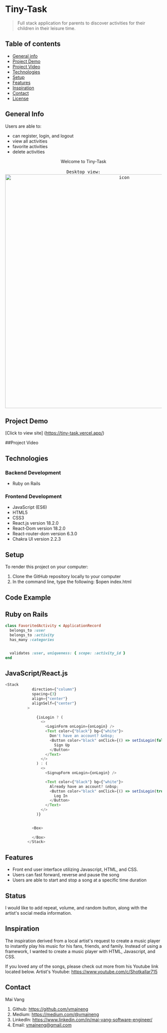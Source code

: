 # Tiny-Task
>Full stack application for parents to discover activities for their children in their leisure time.

## Table of contents
* [General info](#general-info)
* [Project Demo](#project-demo)
* [Project Video](#project-video)
* [Technologies](#technologies)
* [Setup](#setup)
* [Features](#features)
* [Inspiration](#inspiration)
* [Contact](#contact)
* [License](#license)

## General Info
Users are able to:

- can register, login, and logout
- view all activities
- favorite activities
- delete activities

<div align="center">Welcome to Tiny-Task </div>
<br/>
<div align="center">
<kbd>
Desktop view:
<img width="750" alt="icon" src="https://user-images.githubusercontent.com/100221733/209723557-88f1d97a-4d76-469c-9fb5-f80e59c1d249.png">
</kbd>
</div>

## Project Demo
[Click to view site] (https://tiny-task.vercel.app/)

##Project Video

## Technologies
### Backend Development 
* Ruby on Rails

### Frontend Development 
* JavaScript (ES6)
* HTML5
* CSS3
* React.js version 18.2.0
* React-Dom version 18.2.0
* React-router-dom version 6.3.0
* Chakra UI version 2.2.3

## Setup
To render this project on your computer:
1. Clone the GitHub repository locally to your computer
2. In the command line, type the following:
$open index.html

## Code Example
## Ruby on Rails

```ruby
class FavoritedActivity < ApplicationRecord
  belongs_to :user
  belongs_to :activity
  has_many :categories


  validates :user, uniqueness: { scope: :activity_id }
end
```

## JavaScript/React.js

```js
<Stack
            direction={"column"}
            spacing={3}
            align={"center"}
            alignSelf={"center"}
          >
           
              {isLogin ? (
                <>
                  <LoginForm onLogin={onLogin} />
                  <Text color={"black"} bg={"white"}>
                    Don't have an account? &nbsp;
                    <Button color="black" onClick={() => setIsLogin(false)}>
                      Sign Up
                    </Button>
                  </Text>
                </>
              ) : (
                <>
                  <SignupForm onLogin={onLogin} />

                  <Text color={"black"} bg={"white"}>
                    Already have an account? &nbsp;
                    <Button color="black" onClick={() => setIsLogin(true)}>
                      Log In
                    </Button>
                  </Text>
                </>
              )}

             
            <Box>
              
            </Box>
          </Stack>
```

## Features

* Front end user interface utilizing Javascript, HTML, and CSS. 
* Users can fast forward, reverse and pause the song
* Users are able to start and stop a song at a specific time duration


## Status

I would like to add repeat, volume, and random button, along with the artist's social media information. 

## Inspiration

The inspiration derived from a local artist's request to create a music player to instantly play his music for his fans, friends, and family. Instead of using a framework, I wanted to create a music player with HTML, Javascript, and CSS. 

If you loved any of the songs, please check out more from his Youtube link located below.
Artist's Youtube: https://www.youtube.com/c/Shotkallar715

## Contact
Mai Vang

1. Github: https://github.com/vmaineng
2. Medium: https://medium.com/@vmaineng
3. LinkedIn: https://www.linkedin.com/in/mai-vang-software-engineer/
4. Email: vmaineng@gmail.com
